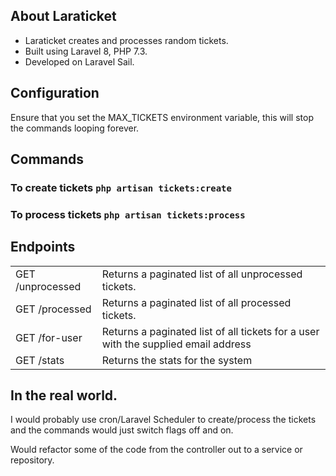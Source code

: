 
## About Laraticket

* Laraticket creates and processes random tickets.
* Built using Laravel 8, PHP 7.3.
* Developed on Laravel Sail.


## Configuration 
Ensure that you set the MAX_TICKETS environment variable, this will stop the commands looping forever.

## Commands
### To create tickets ```php artisan tickets:create```
### To process tickets ```php artisan tickets:process```

## Endpoints

|                  |                                                                                    |
|------------------|------------------------------------------------------------------------------------|
| GET /unprocessed | Returns a paginated list of all unprocessed tickets.                               |
| GET /processed       | Returns a paginated list of all processed tickets.                                 |
| GET /for-user        | Returns a paginated list of all tickets for a user with the supplied email address |
| GET /stats           | Returns the stats for the system                                                   |

## In the real world.

I would probably use cron/Laravel Scheduler to create/process the tickets and the commands would just
switch flags off and on.

Would refactor some of the code from the controller out to a service or repository.


